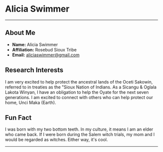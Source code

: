 # Alicia Swimmer

---

## About Me
- **Name:** Alicia Swimmer
- **Affiliation:** Rosebud Sioux Tribe
- **Email:** aliciaswimmer@gmail.com  

## Research Interests
I am very excited to help protect the ancestral lands of the Oceti Sakowin, referred to in treaties as the "Sioux Nation of Indians. As a Sicangu & Oglala Lakota Winyan, I have an obligation to help the Oyate for the next seven generations. I am excited to connect with others who can help protect our home, Unci Maka (Earth).  

## Fun Fact
I was born with my two bottom teeth. In my culture, it means I am an elder who came back. If I were born during the Salem witch trials, my mom and I would be regarded as witches. Either way, it's cool.

---
